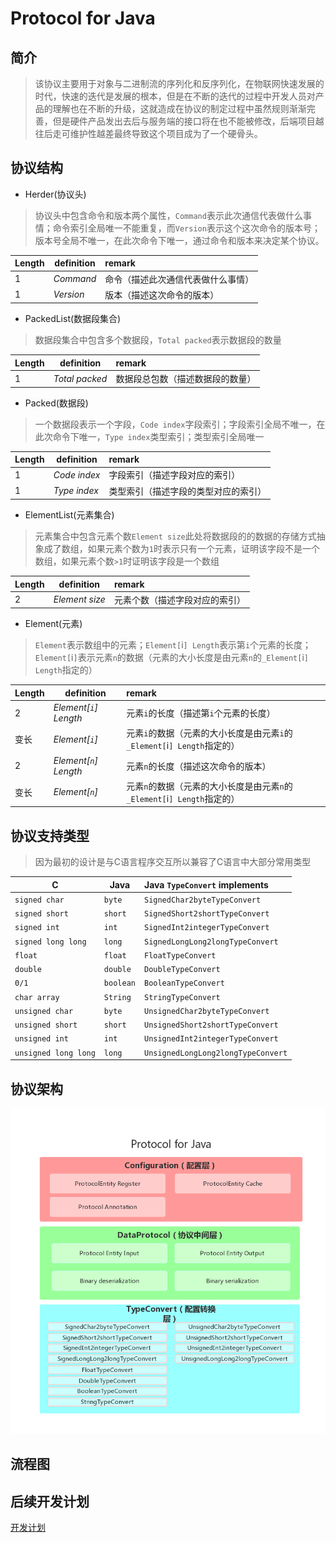 # Protocol for Java
## 简介
> 该协议主要用于对象与二进制流的序列化和反序列化，在物联网快速发展的时代，快速的迭代是发展的根本，但是在不断的迭代的过程中开发人员对产品的理解也在不断的升级，这就造成在协议的制定过程中虽然规则渐渐完善，但是硬件产品发出去后与服务端的接口将在也不能被修改，后端项目越往后走可维护性越差最终导致这个项目成为了一个硬骨头。

## 协议结构

- Herder(协议头)
> 协议头中包含命令和版本两个属性，`Command`表示此次通信代表做什么事情；命令索引全局唯一不能重复，而`Version`表示这个这次命令的版本号；版本号全局不唯一，在此次命令下唯一，通过命令和版本来决定某个协议。

|Length|definition|remark|
|----|-----|:-----|
|1|_Command_|命令（描述此次通信代表做什么事情）|
|1|_Version_|版本（描述这次命令的版本）|

 - PackedList(数据段集合)
> 数据段集合中包含多个数据段，`Total packed`表示数据段的数量

|Length|definition|remark|
|----|-----|:-----|
|1|_Total packed_|数据段总包数（描述数据段的数量）|
 
 - Packed(数据段) 
> 一个数据段表示一个字段，`Code index`字段索引；字段索引全局不唯一，在此次命令下唯一，`Type index`类型索引；类型索引全局唯一

|Length|definition|remark|
|----|-----|:-----|
|1|_Code index_|字段索引（描述字段对应的索引）|
|1|_Type index_|类型索引（描述字段的类型对应的索引）|

- ElementList(元素集合)  
> 元素集合中包含元素个数`Element size`此处将数据段的的数据的存储方式抽象成了数组，如果元素个数为`1`时表示只有一个元素，证明该字段不是一个数组，如果元素个数`>1`时证明该字段是一个数组

|Length|definition|remark|
|----|-----|:-----|
|2|_Element size_|元素个数（描述字段对应的索引）|

- Element(元素)
> `Element`表示数组中的元素；`Element[`i`] Length`表示第`i`个元素的长度；`Element[`i`]`表示元素`n`的数据（元素的大小长度是由元素`n`的`_Element[`i`] Length`指定的）

|Length|definition|remark|
|----|-----|:-----|
|2|_Element[`i`] Length_|元素`i`的长度（描述第`i`个元素的长度）| 
|变长|_Element[`i`]_|元素`i`的数据（元素的大小长度是由元素`i`的`_Element[`i`] Length`指定的）| 
|2|_Element[`n`] Length_|元素`n`的长度（描述这次命令的版本）| 
|变长|_Element[`n`]_|元素`n`的数据（元素的大小长度是由元素`n`的`_Element[`i`] Length`指定的）| 

## 协议支持类型
>因为最初的设计是与C语言程序交互所以兼容了C语言中大部分常用类型

|C|Java|Java `TypeConvert` implements|
|----|-----|:-----|
|`signed char`|`byte`|`SignedChar2byteTypeConvert`| 
|`signed short`|`short`|`SignedShort2shortTypeConvert`| 
|`signed int`|`int`|`SignedInt2integerTypeConvert`| 
|`signed long long`|`long`|`SignedLongLong2longTypeConvert`| 
|`float`|`float`|`FloatTypeConvert`| 
|`double`|`double`|`DoubleTypeConvert`| 
|`0/1`|`boolean`|`BooleanTypeConvert`| 
|`char array`|`String`|`StringTypeConvert`| 
|`unsigned char`|`byte`|`UnsignedChar2byteTypeConvert`| 
|`unsigned short`|`short`|`UnsignedShort2shortTypeConvert`| 
|`unsigned int`|`int`|`UnsignedInt2integerTypeConvert`| 
|`unsigned long long`|`long`|`UnsignedLongLong2longTypeConvert`| 

## 协议架构
![协议架构图-V1][protocol-framework-v1]

[protocol-framework-v1]:images/protocol-framework-v1.png "协议架构图-V1"
## 流程图

## 后续开发计划
[开发计划](/DEVELOPMENT_PLAN.md)